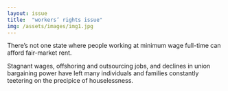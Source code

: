 ```yaml
---
layout: issue
title:  "workers’ rights issue"
img: /assets/images/img1.jpg
---
```

There’s not one state where people working at minimum wage full-time can afford fair-market rent.

Stagnant wages, offshoring and outsourcing jobs, and declines in union bargaining power have left many individuals and families constantly teetering on the precipice of houselessness.
